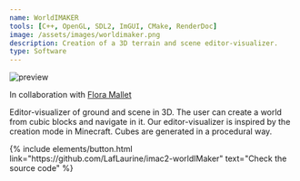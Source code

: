 ```yaml
---
name: WorldIMAKER
tools: [C++, OpenGL, SDL2, ImGUI, CMake, RenderDoc]
image: /assets/images/worldimaker.png
description: Creation of a 3D terrain and scene editor-visualizer.
type: Software
---
```


![preview](https://www.sketchappsources.com/resources/source-image/we-were-soldiers-landing-page-dbruggisser.jpg)

<p>In collaboration with <a href="https://github.com/floraMlt" target="_blank">Flora Mallet</a></p>

<p>Editor-visualizer of ground and scene in 3D. The user can create a world from cubic blocks and navigate in it. Our editor-visualizer is inspired by the creation mode in Minecraft. Cubes are generated in a procedural way.</p>

<p class="text-center">
{% include elements/button.html link="https://github.com/LafLaurine/imac2-worldIMaker" text="Check the source code" %}
</p>